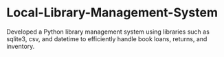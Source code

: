 # Local-Library-Management-System
Developed a Python library management system using libraries such as sqlite3, csv, and datetime to efficiently handle book loans, returns, and inventory.
